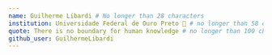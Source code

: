 ```yaml
---
name: Guilherme Libardi # No longer than 28 characters
institution: Universidade Federal de Ouro Preto 🚩 # no longer than 58 characters
quote: There is no boundary for human knowledge # no longer than 100 characters, avoid using quotes(") to guarantee the format remains the same.
github_user: GuilhermeLibardi
---
```

